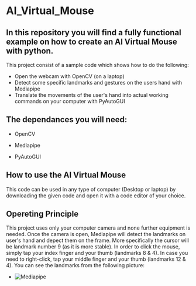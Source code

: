 # AI_Virtual_Mouse

## In this repository you will find a fully functional example on how to create an AI Virtual Mouse with python.

This project consist of a sample code which shows how to do the following:

* Open the webcam with OpenCV (on a laptop)
* Detect some specific landmarks and gestures on the users hand with Mediapipe
* Translate the movements of the user's hand into actual working commands on your computer with PyAutoGUI 

## The dependances you will need:

* OpenCV

* Mediapipe

* PyAutoGUI

## How to use the AI Virtual Mouse

This code can be used in any type of computer (Desktop or laptop) by downloading the given code and open it with a code editor of your choice.

## Opereting Principle

This project uses only your computer camera and none further equipment is needed. Once the camera is open, Mediapipe will detect the landmarks on user's hand and depect them on the frame. More specifically the cursor will be landmark number 9 (as it is more stable). In order to click the mouse, simply tap your index finger and your thumb (landmarks 8 & 4). In case you need to right-click, tap your middle finger and your thumb (landmarks 12 & 4). You can see the landmarks from the following picture:   


- ![Mediapipe](https://mediapipe.dev/images/mobile/hand_landmarks.png)
